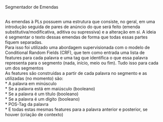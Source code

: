 Segmentador de Emendas <br /> <br />

As emendas à PLs possuem uma estrutura que consiste, no geral, em uma introdução seguida de pares de anúncio do que será feito (emenda substitutiva/modificativa, aditiva ou supressiva) e a alteração em si. A ideia é segmentar o texto dessas emendas de forma que todas essas partes fiquem separadas. <br />
Para isso foi utilizado uma abordagem supervisionada com o modelo de Conditional Random Fields (CRF), que tem como entrada uma lista de features para cada palavra e uma tag que identifica o que essa palavra representa para o segmento (nada, início, meio ou fim). Tudo isso para cada um dos segmentos <br />
As features são construídas a partir de cada palavra no segmento e as utilizadas (no momento) são: <br />
	* A palavra em minúsculo <br />
	* Se a palavra está em maiúsculo (booleano) <br />
	* Se a palavra é um título (booleano) <br />
	* Se a palavra é um dígito (booleano) <br />
	* POS-Tag da palavra <br />
	* E todas estas mesmas features para a palavra anterior e posterior, se houver (criação de contexto) <br />

